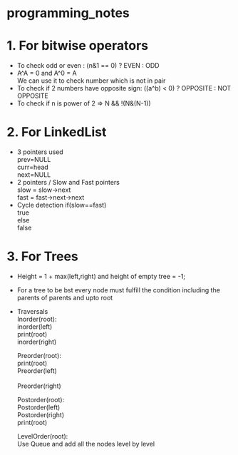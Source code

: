 # programming_notes

# 1. For bitwise operators
* To check odd or even : (n&1 == 0) ? EVEN : ODD
* A^A = 0 and A^0 = A<br>
   We can use it to check number which is not in pair
* To check if 2 numbers have opposite sign: ((a^b) < 0) ? OPPOSITE : NOT OPPOSITE
* To check if n is power of 2 => N && !(N&(N-1))

# 2. For LinkedList
* 3 pointers used <br>
  prev=NULL<br>
  curr=head<br>
  next=NULL
* 2 pointers / Slow and Fast pointers <br>
  slow = slow->next<br>
  fast = fast->next->next
* Cycle detection 
  if(slow==fast) <br>
   true <br>
  else <br>
   false

# 3. For Trees
* Height = 1 + max(left,right)  and height of empty tree = -1;
* For a tree to be bst every node must fulfill the condition including the parents of parents and upto root
* Traversals <br>
  Inorder(root): <br>
   inorder(left)<br>
   print(root)<br>
   inorder(right)<br>
   
  Preorder(root):<br>
   print(root)<br>
   Preorder(left) <br>  
   Preorder(right)<br>
   
  Postorder(root):<br>
   Postorder(left)   <br>
   Postorder(right)<br>
   print(root)<br>
   
  LevelOrder(root):<br>
   Use Queue and add all the nodes level by level
